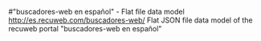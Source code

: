 #"buscadores-web en español" - Flat file data model
http://es.recuweb.com/buscadores-web/
Flat JSON file data model of the recuweb portal "buscadores-web en español"
